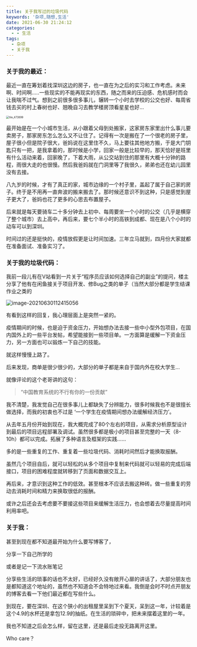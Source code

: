 ```yaml
---
title: 关于我写过的垃圾代码
keywords: '杂项,随想,生活'
date: 2021-06-30 21:24:12
categories:
  - - 生活
tags:
  - 杂项
  - 关于我
---
```


### 关于我的最近：

最近一直在筹划着找深圳这边的房子，也一直在为之后的实习和工作考虑。未来啊、时间啊.....一些现实的不能再现实的东西，随之而来的压迫感、危机感时而会让我喘不过气。想到之前很多很多事儿，辗转一个小时去学校的公交也好、每周省钱去买的村上春树也好、翘晚自习去教学楼房顶看星星也好...

<img src="https://img.varsion.cn/blog-img/20210630103821.jpg" alt="file_473899" style="zoom:50%;" />

最开始是在一个小城市生活，从小跟着父母到处搬家，这家房东家里出什么事儿要卖房子，那家房东怎么怎么又不让住了。记得有一次是搬在了一个很老的房子里，屋子很小但是院子很大，爸妈说在这里住不久，马上要往其他地方搬，于是大门钥匙只有一把，是我拿着的，那时候是小学，回家一般是比较早的，那天恰好是班里有什么活动来着，回家晚了，下着大雨，从公交站到住的那里有大概十分钟的路程，雨很大走的也很慢。然后我爸妈就在门洞里等了我很久，弟弟也还在幼儿园里没有去接。

八九岁的时候，才有了真正的家，城市边缘的一个村子里，盖起了属于自己家的房子。终于是不用再一直奔波的搬来搬去了。那时候还意识不到这种，只是感觉到屋子更大了，爸妈也花了更多的心思去布置屋子。

后来就是每天要骑车二十多分钟去上初中、每周要坐一个小时的公交（几乎是横穿了整个城市）去上高中，再后来，要七个半小时的高铁到成都、现在是八个小时的动车可以到深圳。

时间过的还是挺快的，疫情放假更是让时间加速。三年立马就到，四月份大家就都在准备面试、准备实习了。

### 关于我的垃圾代码：

我前一段儿有在V站看到一片关于“程序员应该如何选择自己的副业”的提问，楼主分享了他有在闲鱼接关于项目开发、修Bug之类的单子（当然大部分都是学生结课作业之类的

![image-20210630112415056](https://img.varsion.cn/blog-img/20210630112415.png)

有看到这样的回复，我心理层面上是突然一紧的。

疫情期间的时候，也是迫于资金压力，开始想办法去接一些中小型外包项目，在国内国外上的一些平台发帖，希望能接到一些项目单。一方面算是缓解一下资金压力，另一方面也可以锻炼一下自己的技能。

就这样慢慢上路了。

后来发现，商单是很少很少的，大部分的单子都是来自于国内外在校大学生...

就像评论的这个老哥讲的这句：

> “中国教育系统的不行有你的一份贡献”

我不清楚，我发觉自己在很多事儿上都缺失了分辨能力，很多时候我也不是很擅长做选择，而我的初衷也不过是 ‘一个学生在疫情期间想办法缓解经济压力’。

从去年五月份开始到现在，我大概完成了80个左右的项目，从需求分析原型设计到最后的项目远程部署及调试。虽然很多都是极小的项目甚至完整的一天（8-10h）都可以完成。拓展了多种语言及框架的实践......

多的是一些重复的工作、重复着一些垃圾代码、消耗时间然后才能换取报酬。

虽然几个项目自后，就可以轻松的从多个项目中复制来代码就可以轻易的完成后端接口，项目的困难程度就转移到了页面和数据交互上。

再后来，才意识到这种工作的低效。甚至根本不应该去搬这种砖。做一些重复的劳动去消耗时间和精力来换取很低的报酬。

或许之后还会去考虑要不要接这些项目来缓解生活压力，也会想着去尽量提高时间利用率吧。

### 关于我：

甚至到现在都不知道最开始为什么要写博客了，

分享一下自己所学的

或者是记一下流水账笔记

分享些生活的琐事的话也不太好，已经好久没有敞开心扉的讲话了，大部分朋友也是都知道这个地址的，虽然也不知道会不会特地过来看。我倒是会时不时点开朋友的博客去看一下他们最近都在写些什么。

到现在，要在深圳、在这个狭小的出租屋里呆到下个夏天，呆到这一年，计较着是这个4.9的水杯还是拿包12.9的抽纸。在生活的琐碎中，把未来摆着这里的一年。

我也不知道之后会怎么样，留在这里，还是最后走投无路离开这里。

Who care？
